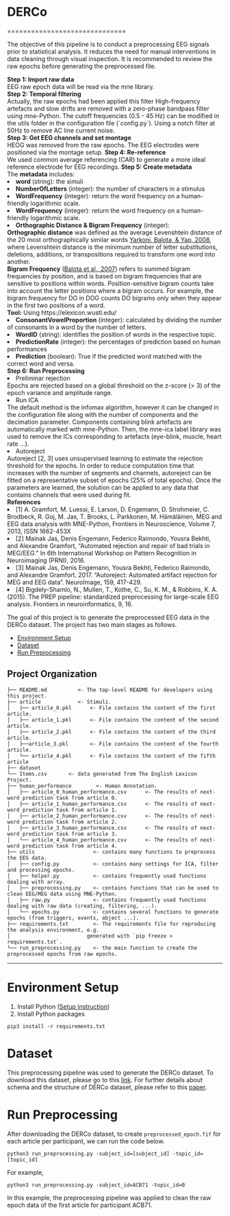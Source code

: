 # DERCo
==============================

The objective of this pipeline is to conduct a preprocessing EEG signals prior to statistical analysis. It reduces the need for manual interventions in data cleaning through visual inspection. It is recommended to review the raw epochs before generating the preprocessed file.
<div class="alert alert-block alert-info">
    <b>Step 1: Import raw data </b> <br>
    EEG raw epoch data will be read via the mne library. <br>
    <b>Step 2: Temporal filtering </b> <br>
    Actually, the raw epochs had been applied this filter
    High-frequency artefacts and slow drifts are removed with a zero-phase bandpass filter using mne-Python. The cutoff frequencies (0.5 - 45 Hz) can be modified in the utils folder in the configuration file (`config.py`). Using a notch filter at 50Hz to remove AC line current noise. <br>
    <b>Step 3: Get EEG channels and set montage</b> <br>
    HEOG was removed from the raw epochs. The EEG electrodes were positioned via the montage setup.
    <b>Step 4: Re-reference</b> <br>
    We used common average referencing (CAR) to generate a more ideal reference electrode for EEG recordings.
    <b>Step 5: Create metadata</b> <br>
    The <strong>metadata</strong> includes:
    <li><strong>word</strong> (string): the simuli</li>
    <li><strong>NumberOfLetters</strong> (integer): the number of characters in a stimulus</li>
    <li><strong>WordFrequency</strong> (integer): return the word frequency on a human-friendly logarithmic scale.</li>
    <li><strong>WordFrequency</strong> (integer): return the word frequency on a human-friendly logarithmic scale.</li>
    <li><strong>Orthographic Distance & Bigram Frequency</strong> (integer): 
    <div class="alert alert-block alert-info">
    <b>Orthographic distance</b> was defined as the average Levenshtein distance of the 20 most orthographically similar words <a href="https://link.springer.com/article/10.3758/PBR.15.5.971">Yarkoni, Balota, & Yap, 2008</a>, where Levenshtein distance is the minimum number of letter substitutions, deletions, additions, or transpositions required to transform one word into another. <br>
    <b>Bigram Frequency</b> (<a href="https://link.springer.com/article/10.3758/BF03193014">Balota et al,, 2007</a>) refers to summed bigram frequencies by position, and is based on bigram frequencies that are sensitive to positions within words. Position-sensitive bigram counts take into account the letter positions where a bigram occurs. For example, the bigram frequency for DO in DOG counts DO bigrams only when they appear in the first two positions of a word.<br>
    <b>Tool:</b> Using https://elexicon.wustl.edu/
</div>
</li>
<li><strong>ConsonantVowelProportion</strong> (integer): calculated by dividing the number of consonants in a word by the number of letters.</li>
<li><strong>WordID</strong> (string): identifies the position of words in the respective topic.</li>
<li><strong>PredictionRate</strong> (integer): the percentages of prediction based on human performances</li>
<li><strong>Prediction</strong> (boolean): True if the predicted word matched with the correct word and versa.</li>
    <b>Step 6: Run Preprocessing </b> <br>
        <li>Preliminar rejection </li>
            Epochs are rejected based on a global threshold on the z-score (> 3) of the epoch variance and amplitude range.
        <li>Run ICA </li> 
            The default method is the infomax algorithm, however it can be changed in the configuration file along with the number of components and the decimation parameter. Components containing blink artefacts are automatically marked with mne-Python. Then, the mne-ica label library was used to remove the ICs corresponding to artefacts (eye-blink, muscle, heart rate ...).
        <li>Autoreject </li>
            Autoreject [2, 3] uses unsupervised learning to estimate the rejection threshold for the epochs. In order to reduce computation time that increases with the number of segments and channels, autoreject can be fitted on a representative subset of epochs (25% of total epochs). Once the parameters are learned, the solution can be applied to any data that contains channels that were used during fit.<br>
    <b> References </b> <br>
        <li>[1] A. Gramfort, M. Luessi, E. Larson, D. Engemann, D. Strohmeier, C. Brodbeck, R. Goj, M. Jas, T. Brooks, L. Parkkonen, M. Hämäläinen, MEG and EEG data analysis with MNE-Python, Frontiers in Neuroscience, Volume 7, 2013, ISSN 1662-453X</li>
        <li>[2] Mainak Jas, Denis Engemann, Federico Raimondo, Yousra Bekhti, and Alexandre Gramfort, “Automated rejection and repair of bad trials in MEG/EEG.” In 6th International Workshop on Pattern Recognition in Neuroimaging (PRNI), 2016.</li>
        <li>[3] Mainak Jas, Denis Engemann, Yousra Bekhti, Federico Raimondo, and Alexandre Gramfort. 2017. “Autoreject: Automated artifact rejection for MEG and EEG data”. NeuroImage, 159, 417-429.</li>
        <li>[4] Bigdely-Shamlo, N., Mullen, T., Kothe, C., Su, K. M., & Robbins, K. A. (2015). The PREP pipeline: standardized preprocessing for large-scale EEG analysis. Frontiers in neuroinformatics, 9, 16.</li>
    
    
</div>

The goal of this project is to generate the preprocessed EEG data in the DERCo dataset. The project has two main stages as follows.
* [Environment Setup](#Environment_Setup)
* [Dataset](#Dataset)
* [Run Preprocessing](#Run_Preprocessing)

Project Organization
------------
    ├── README.md          <- The top-level README for developers using this project.
    ├── article            <- Stimuli.
    │   ├── article_0.pkl      <- File contains the content of the first article.
    │   ├── article_1.pkl      <- File contains the content of the second article.
    │   ├── article_2.pkl      <- File contains the content of the third article.
    │   ├──article_3.pkl       <- File contains the content of the fourth article.
    │   └── article_4.pkl      <- File contains the content of the fifth article
    ├── dataset
    └── Items.csv       <- data generated from The English Lexicon Project.
    ├── human_performance        <- Human Annotation.
    │   ├── article_0_human_performance.csv      <- The results of next-word prediction task from article 0.
    │   ├── article_1_human_performance.csv      <- The results of next-word prediction task from article 1.
    │   ├── article_2_human_performance.csv      <- The results of next-word prediction task from article 2.
    │   ├── article_3_human_performance.csv      <- The results of next-word prediction task from article 3.
    │   └── article_4_human_performance.csv      <- The results of next-word prediction task from article 4.
    ├── utils                   <- contains many functions to preprocess the EEG data.
    │   ├── config.py           <- contains many settings for ICA, filter and processing epochs.
    │   ├── helper.py           <- contains frequently used functions dealing with array.
    │   ├── preprocessing.py    <- contains functions that can be used to clean EEG/MEG data using MNE-Python.
    │   ├── raw.py              <- contains frequently used functions dealing with raw data (creating, filtering, ...).
    │   └── epochs.py           <- contains several functions to generate epochs (from triggers, events, object ...).
    ├── requirements.txt        <- The requirements file for reproducing the analysis environment, e.g.
    │                         generated with `pip freeze > requirements.txt`.
    └── run_preprocessing.py    <- the main function to create the preprocessed epochs from raw epochs.

--------

# Environment Setup
1. Install Python (<a target="_blank" href="https://wiki.python.org/moin/BeginnersGuide">Setup instruction</a>)
2. Install Python packages
```console 
pip3 install -r requirements.txt 
``` 

# Dataset
This preprocessing pipeline was used to generate the DERCo dataset. To download this dataset, please go to this [link](https://osf.io/rkqbu/). For further details about schema and the structure of DERCo dataset, please refer to this [paper]().
# Run Preprocessing
After downloading the DERCo dataset, to create `preprocessed_epoch.fif` for each article per participant, we can run the code below.
```console 
python3 run_preprocessing.py -subject_id=[subject_id] -topic_id=[topic_id]
``` 
For example,
```console 
python3 run_preprocessing.py -subject_id=ACB71 -topic_id=0
```
In this example, the preprocessing pipeline was applied to clean the raw epoch data of the first article for participant ACB71.
